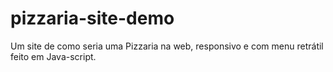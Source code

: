 # pizzaria-site-demo
Um site de como seria uma Pizzaria na web, responsivo e com menu retrátil feito em Java-script.
